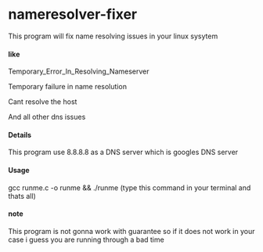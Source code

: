 # nameresolver-fixer
This program will fix name resolving issues in your linux sysytem

#### like

Temporary_Error_In_Resolving_Nameserver

Temporary failure in name resolution

Cant resolve the host

And all other dns issues

#### Details
This program use 8.8.8.8 as a DNS server which is googles DNS server

#### Usage
gcc runme.c -o runme && ./runme (type this command in your terminal and thats all)


#### note
This program is not gonna work with guarantee so if it does not work in your case i guess you are running through a bad time
